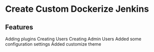 # Create Custom Dockerize Jenkins

## Features ##
  Adding plugins
  Creating Users
  Creating Admin Users
  Added some configuration settings
  Added customize theme
  
  
  
    
